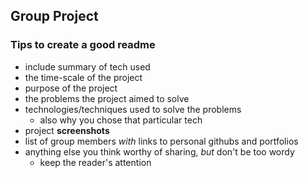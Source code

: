 ## Group Project

### Tips to create a good readme

- include summary of tech used
- the time-scale of the project
- purpose of the project
- the problems the project aimed to solve
- technologies/techniques used to solve the problems
	- also why you chose that particular tech
- project **screenshots**
- list of group members *with* links to personal githubs and portfolios
- anything else you think worthy of sharing, *but* don't be too wordy
	- keep the reader's attention